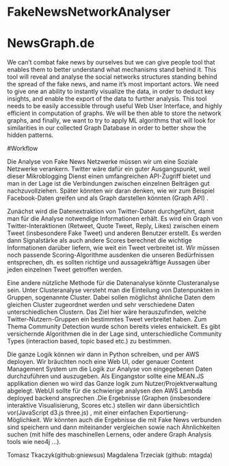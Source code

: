 # FakeNewsNetworkAnalyser


# NewsGraph.de


We can’t combat fake news by ourselves but we can give people tool that enables them to better understand what mechanisms stand behind it. This tool will reveal and analyse the social networks structures standing behind the spread of the fake news, and name it’s most important actors. We need to give one an ability to instantly visualize the data, in order to deduct key insights, and enable the export of the data to further analysis. This tool needs to be easily accessible through useful Web User Interface, and highly efficient in computation of graphs. We will be then able to store the network graphs, and finally, we want to try to apply ML algorithms that will look for similarities in our collected Graph Database in order to better show the hidden patterns.

#Workflow

Die Analyse von Fake News Netzwerke müssen wir um eine Soziale Netzwerke verankern. Twitter wäre dafür ein guter Ausgangspunkt, weil dieser Mikroblogging Dienst einen umfangreichen API-Zugriff bietet und man in der Lage ist die Verbindungen zwischen einzelnen Beiträgen gut nachzuvollziehen. Später könnten wir daran denken, wie wir zum Beispiel Facebook-Daten greifen und als Graph darstellen könnten (Graph API) .

Zunächst wird die Datenextraktion von Twitter-Daten durchgeführt, damit man für die Analyse notwendige Informationen erhält. Es wird ein Graph von Twitter-Interaktionen (Retweet, Quote Tweet, Reply, Likes) zwischen einem Tweet (insbesondere Fake Tweet) und anderen Benutzer erstellt.  Es werden dann Signalstärke als auch andere Scores berechnet die wichtige Informationen darüber liefern, wie weit ein Tweet verbreitet ist. Wir müssen noch passende Scoring-Algorithme ausdenken die unseren Bedürfnissen entsprechen, dh. es sollten richtige und aussagekräftige Aussagen über jeden einzelnen Tweet getroffen werden.

Eine andere nützliche Methode für die Datenanalyse könnte Clusteranalyse sein. Unter Clusteranalyse versteht man die Einteilung von Datenpunkten in Gruppen, sogenannte Cluster. Dabei sollen möglichst ähnliche Daten dem gleichen Cluster zugeordnet werden und sehr verschiedene Daten unterschiedlichen Clustern. Das Ziel hier wäre herauszufinden, welche Twitter-Nutzern-Gruppen ein bestimmtes Tweet verbreitet haben.  Zum Thema Community Detection wurde schon bereits vieles entwickelt. Es gibt versichernde Algorithmen die in der Lage sind, unterschiedliche Community Types (interaction based, topic based etc.) zu bestimmen. 

Die ganze Logik können wir dann in Python schreiben, und per AWS deployen. Wir bräuchten noch eine Web UI, oder genauer Content Management System um die Logik zur Analyse von eingegebenen Daten durchzuführen und auszugeben. Als Eingangstor sollte eine MEAN.JS applikation dienen wo wird das Ganze logik zum Nutzer/Projektverwaltung abgelegt. WebUI sollte für die schwierige analysen den AWS Lambda deployed backend ansprechen .Die Ergebnisse (Graphen (insbesondere interaktive Visualisierung, Scores etc.) stellen wir dann übersichtlich vor(JavaScript d3.js three.js) , mit einer einfachen Exportierung-Möglichkeit. Wir könnten auch die Ergebnisse die mit Fake News verbunden sind speichern und dann miteinander vergleichen sowie nach Ähnlichkeiten suchen (mit hilfe des maschinellen Lernens, oder andere Graph Analysis tools wie neo4j ...). 




Tomasz Tkaczyk(github:gniewsus)
Magdalena Trzeciak (github: mtagda)
